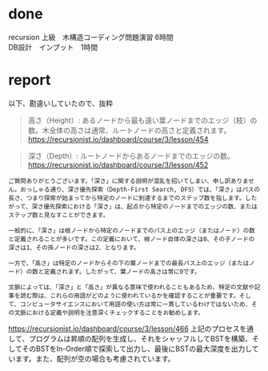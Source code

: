 # done
recursion 上級　木構造コーディング問題演習 6時間</br>
DB設計　インプット　1時間</br>
# report
以下、勘違いしていたので、抜粋
>高さ（Height）: あるノードから最も遠い葉ノードまでのエッジ（枝）の数。木全体の高さは通常、ルートノードの高さと定義されます。
https://recursionist.io/dashboard/course/3/lesson/454

>深さ（Depth）: ルートノードからあるノードまでのエッジの数。
https://recursionist.io/dashboard/course/3/lesson/452

```
ご質問ありがとうございます。「深さ」に関する説明が混乱を招いてしまい、申し訳ありません。おっしゃる通り、深さ優先探索（Depth-First Search, DFS）では、「深さ」はパスの長さ、つまり探索が始まってから特定のノードに到達するまでのステップ数を指します。したがって、深さ優先探索における「深さ」は、起点から特定のノードまでのエッジの数、またはステップ数と見なすことができます。

一般的に、「深さ」は根ノードから特定のノードまでのパス上のエッジ（またはノード）の数と定義されることが多いです。この定義において、根ノード自体の深さは0、その子ノードの深さは1、その孫ノードの深さは2、となります。

一方で、「高さ」は特定のノードからその下の葉ノードまでの最長パス上のエッジ（またはノード）の数と定義されます。したがって、葉ノードの高さは常に0です。

文脈によっては、「深さ」と「高さ」が異なる意味で使われることもあるため、特定の文献や記事を読む際は、これらの用語がどのように使われているかを確認することが重要です。そして、コンピュータサイエンスにおいて用語の使い方は常に一貫しているわけではないため、その文脈における定義や説明を注意深くチェックすることをお勧めします。
```

https://recursionist.io/dashboard/course/3/lesson/466
上記のプロセスを通して、プログラムは昇順の配列を生成し、それをシャッフルしてBSTを構築、そしてそのBSTをIn-Order順で探索して出力し、最後にBSTの最大深度を出力しています。また、配列が空の場合も考慮されています。





